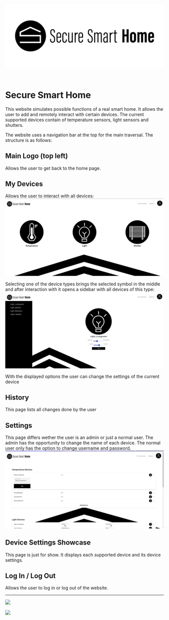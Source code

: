 <img src="./src/assets/pictures/Logo.png" style="background-color: white; border-radius: 5px; margin-bottom: 2em;"/>

# Secure Smart Home

This website simulates possible functions of a real smart home. It allows the user to add and remotely interact with certain devices. The current supported devices contain of temperature sensors, light sensors and shutters.

The website uses a navigation bar at the top for the main traversal. The structure is as follows:

## Main Logo (top left)
Allows the user to get back to the home page.

## My Devices
Allows the user to interact with all devices:
<img src="./src/assets/pictures/pages/Devices.PNG"/>

Selecting one of the device types brings the selected symbol  in the middle and after interaction with it opens a sidebar with all devices of this type:
<img src="./src/assets/pictures/pages/light_device.PNG"/>

With the displayed options the user can change the settings of the current device

## History
This page lists all changes done by the user

## Settings
This page differs wether the user is an admin or just a normal user. The admin has the opportunity to change the name of each device. The normal user only has the option to change username and password.
<img src="./src/assets/pictures/pages/settings.PNG"/>

## Device Settings Showcase
This page is just for show. It displays each supported device and its device settings.

## Log In / Log Out
Allows the user to log in or log out of the website.

---

<p>
  <a href="./backend">
    <img src="https://img.shields.io/badge/Go%20to-Backend-000"/>
  </a>
</p>
<p>
  <a href="../../">
    <img src="https://img.shields.io/badge/Go%20to-Main-fff"/>
  </a>
</p>
